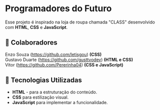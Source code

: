 # Programadores do Futuro

Esse projeto é inspirado na loja de roupa chamada "CLASS" desenvolvido com **HTML**, **CSS** e **JavaScript**.

## 👥 Colaboradores

Enzo Souza (https://github.com/letisgou) **(CSS)** <br>
Gustavo Duarte (https://github.com/gusttvodev) **(HTML e CSS)** <br>
Vitor (https://github.com/Pererinha04) **(CSS e JavaScript)** <br>

## 🚀 Tecnologias Utilizadas

- **HTML** - para a estruturação do conteúdo. <br>
- **CSS** para estilização visual. <br>
- **JavaScript** para implementar a funcionalidade. <br>
